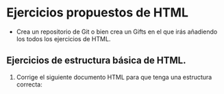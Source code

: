 # Ejercicios propuestos de HTML

   * Crea un repositorio de Git o bien crea un Gifts en el que irás añadiendo los todos los ejercicios de HTML.

## Ejercicios de estructura básica de HTML.
1. Corrige el siguiente documento HTML para que tenga una estructura correcta:
   